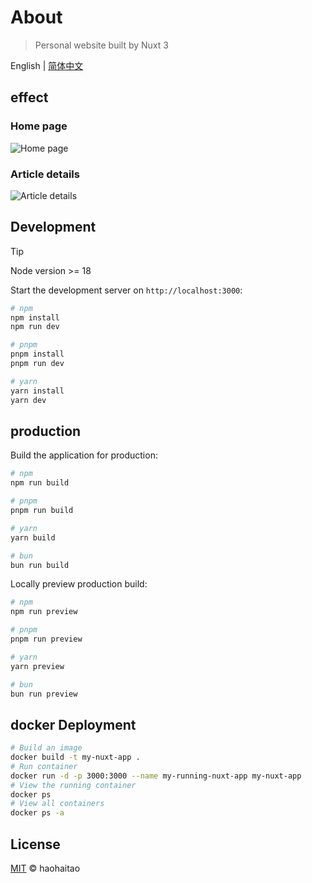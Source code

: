 # About

> Personal website built by Nuxt 3

English | [简体中文](README.zh-CN.md)

## effect

### Home page

![Home page](https://s2.loli.net/2024/10/14/zgehSPt527RxmKM.png)

### Article details

![Article details](https://s2.loli.net/2024/10/14/wohXZJK9BL4c7Hj.png)

## Development

> [!TIP]
> Node version >= 18

Start the development server on `http://localhost:3000`:

```bash
# npm
npm install
npm run dev

# pnpm
pnpm install
pnpm run dev

# yarn
yarn install
yarn dev
```

## production

Build the application for production:

```bash
# npm
npm run build

# pnpm
pnpm run build

# yarn
yarn build

# bun
bun run build
```

Locally preview production build:

```bash
# npm
npm run preview

# pnpm
pnpm run preview

# yarn
yarn preview

# bun
bun run preview
```

## docker Deployment

```bash
# Build an image
docker build -t my-nuxt-app .
# Run container
docker run -d -p 3000:3000 --name my-running-nuxt-app my-nuxt-app
# View the running container
docker ps
# View all containers
docker ps -a
```

## License

[MIT](./LICENSE) © haohaitao
